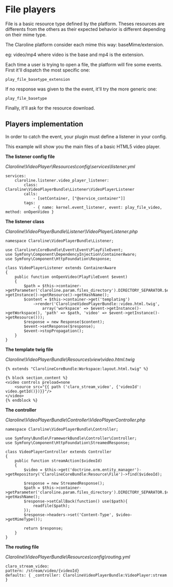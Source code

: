 # File players

File is a basic resource type defined by the platform. Theses resources are differents from
the others as their expected behavior is different depending on their mime type.

The Claroline platform consider each mime this way: baseMime/extension.

eg: video/mp4 where video is the base and mp4 is the extension.

Each time a user is trying to open a file, the platform will fire some events.
First it'll dispatch the most specific one:

    play_file_basetype_extension

If no response was given to the the event, it'll try the more generic one:

    play_file_basetype

Finally, it'll ask for the resource download.

## Players implementation

In order to catch the event, your plugin must define a listener in your config.

This example will show you the main files of a basic HTML5 video player.

**The listener config file**

*Claroline\VideoPlayer\Resources\config\services\listener.yml*

    services:
        claroline.listener.video_player_listener:
            class: Claroline\VideoPlayerBundle\Listener\VideoPlayerListener
            calls:
                - [setContainer, ["@service_container"]]
            tags:
                - { name: kernel.event_listener, event: play_file_video, method: onOpenVideo }

**The listener class**

*Claroline\VideoPlayerBundle\Listener\VideoPlayerListener.php*

    namespace Claroline\VideoPlayerBundle\Listener;

    use Claroline\CoreBundle\Event\Event\PlayFileEvent;
    use Symfony\Component\DependencyInjection\ContainerAware;
    use Symfony\Component\HttpFoundation\Response;

    class VideoPlayerListener extends ContainerAware
    {
        public function onOpenVideo(PlayFileEvent $event)
        {
            $path = $this->container->getParameter('claroline.param.files_directory').DIRECTORY_SEPARATOR.$event->getInstance()->getResource()->getHashName();
            $content = $this->container->get('templating')
                ->render('ClarolineVideoPlayerBundle::video.html.twig',
                    array('workspace' => $event->getInstance()->getWorkspace(), 'path' => $path, 'video' => $event->getInstance()->getResource()));
            $response = new Response($content);
            $event->setResponse($response);
            $event->stopPropagation();
        }
    }

**The template twig file**

*Claroline\VideoPlayerBundle\Resources\view\video.html.twig*

    {% extends "ClarolineCoreBundle:Workspace:layout.html.twig" %}

    {% block section_content %}
    <video controls preload=none
        <source src="{{ path ('claro_stream_video', {'videoId': video.getId()})}}"/>
    </video>
    {% endblock %}

**The controller**

*Claroline\VideoPlayerBundle\Controller\VideoPlayerController.php*

    namespace Claroline\VideoPlayerBundle\Controller;

    use Symfony\Bundle\FrameworkBundle\Controller\Controller;
    use Symfony\Component\HttpFoundation\StreamedResponse;

    class VideoPlayerController extends Controller
    {
        public function streamAction($videoId)
        {
            $video = $this->get('doctrine.orm.entity_manager')->getRepository('ClarolineCoreBundle:Resource\File')->find($videoId);

            $response = new StreamedResponse();
            $path = $this->container->getParameter('claroline.param.files_directory').DIRECTORY_SEPARATOR.$video->getHashName();
            $response->setCallBack(function() use($path){
                readfile($path);
            });
            $response->headers->set('Content-Type', $video->getMimeType());

            return $response;
        }
    }

**The routing file**

*Claroline\VideoPlayerBundle\Resources\config\routing.yml*

    claro_stream_video:
    pattern: /stream/video/{videoId}
    defaults: { _controller: ClarolineVideoPlayerBundle:VideoPlayer:stream }
